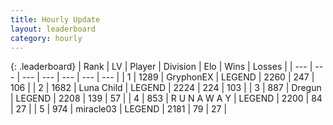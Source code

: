 ```yaml
---
title: Hourly Update
layout: leaderboard
category: hourly
---
```


{: .leaderboard}
| Rank | LV | Player | Division | Elo | Wins | Losses |
| --- | --- | --- | --- | --- | --- | --- |
| <span data-change="0">1</span> | 1289 | <span title="ID: 315148">GryphonEX</span> | LEGEND | <span data-change="0">2260</span> | <span data-change="0">247</span> | <span data-change="0">106</span> |
| <span data-change="0">2</span> | 1682 | <span title="ID: 164871">Luna Child</span> | LEGEND | <span data-change="18">2224</span> | <span data-change="2">224</span> | <span data-change="0">103</span> |
| <span data-change="0">3</span> | 887 | <span title="ID: 337810">Dregun</span> | LEGEND | <span data-change="10">2208</span> | <span data-change="6">139</span> | <span data-change="2">57</span> |
| <span data-change="0">4</span> | 853 | <span title="ID: 66144">R U N A W A Y</span> | LEGEND | <span data-change="9">2200</span> | <span data-change="3">84</span> | <span data-change="1">27</span> |
| <span data-change="0">5</span> | 974 | <span title="ID: 416373">miracle03</span> | LEGEND | <span data-change="-9">2181</span> | <span data-change="0">79</span> | <span data-change="1">27</span> |